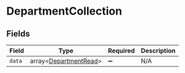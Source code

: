 # DepartmentCollection


## Fields

| Field                                                          | Type                                                           | Required                                                       | Description                                                    |
| -------------------------------------------------------------- | -------------------------------------------------------------- | -------------------------------------------------------------- | -------------------------------------------------------------- |
| `data`                                                         | array<[DepartmentRead](../../models/shared/DepartmentRead.md)> | :heavy_minus_sign:                                             | N/A                                                            |
